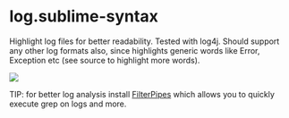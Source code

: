 # log.sublime-syntax

Highlight log files for better readability. Tested with log4j. Should support any other log formats also, since highlights generic words like Error, Exception etc (see source to highlight more words).

<img src="https://raw.githubusercontent.com/dmi3/sublime-text-config/master/log_sublime_syntax.png">

TIP: for better log analysis install [FilterPipes](https://packagecontrol.io/packages/FilterPipes) which allows you to quickly execute grep on logs and more.


